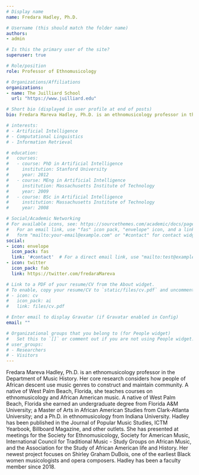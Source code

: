 ```yaml
---
# Display name
name: Fredara Hadley, Ph.D.

# Username (this should match the folder name)
authors:
- admin

# Is this the primary user of the site?
superuser: true

# Role/position
role: Professor of Ethnomusicology

# Organizations/Affiliations
organizations:
- name: The Juilliard School
  url: "https://www.juilliard.edu"

# Short bio (displayed in user profile at end of posts)
bio: Fredara Mareva Hadley, Ph.D. is an ethnomusicology professor in the Department of Music History.

# interests:
# - Artificial Intelligence
# - Computational Linguistics
# - Information Retrieval

# education:
#   courses:
#   - course: PhD in Artificial Intelligence
#     institution: Stanford University
#     year: 2012
#   - course: MEng in Artificial Intelligence
#     institution: Massachusetts Institute of Technology
#     year: 2009
#   - course: BSc in Artificial Intelligence
#     institution: Massachusetts Institute of Technology
#     year: 2008

# Social/Academic Networking
# For available icons, see: https://sourcethemes.com/academic/docs/page-builder/#icons
#   For an email link, use "fas" icon pack, "envelope" icon, and a link in the
#   form "mailto:your-email@example.com" or "#contact" for contact widget.
social:
- icon: envelope
  icon_pack: fas
  link: '#contact'  # For a direct email link, use "mailto:test@example.org".
- icon: twitter
  icon_pack: fab
  link: https://twitter.com/fredaraMareva

# Link to a PDF of your resume/CV from the About widget.
# To enable, copy your resume/CV to `static/files/cv.pdf` and uncomment the lines below.
# - icon: cv
#   icon_pack: ai
#   link: files/cv.pdf

# Enter email to display Gravatar (if Gravatar enabled in Config)
email: ""

# Organizational groups that you belong to (for People widget)
#   Set this to `[]` or comment out if you are not using People widget.
# user_groups:
# - Researchers
# - Visitors
---
```


Fredara Mareva Hadley, Ph.D. is an ethnomusicology professor in the Department of Music History. Her core research considers how people of African descent use music genres to construct and maintain community. A native of West Palm Beach, Florida, she teaches courses on ethnomusicology and African American music. A native of West Palm Beach, Florida she earned an undergraduate degree from Florida A&M University; a Master of Arts in African American Studies from Clark-Atlanta University; and a Ph.D. in ethnomusicology from Indiana University. Hadley has been published in the Journal of Popular Music Studies, ICTM Yearbook, Billboard Magazine, and other outlets. She has presented at meetings for the Society for Ethnomusicology, Society for American Music, International Council for Traditional Music - Study Groups on African Music, and the Association for the Study of African American life and History. Her newest project focuses on Shirley Graham DuBois, one of the earliest Black women musicologists and opera composers. Hadley has been a faculty member since 2018.
